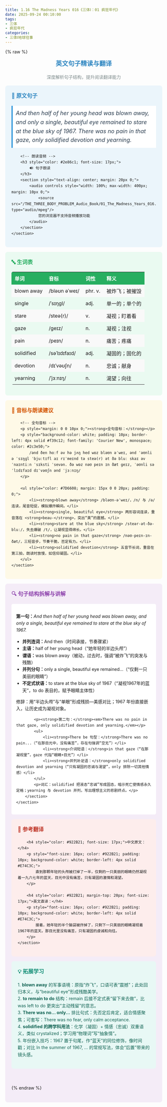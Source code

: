 ```yaml
---
title: 1.16 The Madness Years 016《三体Ⅰ：01 疯狂年代》
date: 2025-09-24 00:10:00
tags:
- 三体
- 疯狂年代
categories:
- 三体Ⅰ地球往事
---
```


{% raw %}
<!-- 英文句子精读与翻译  start -->
<section data-role="paragraph" class="_myeditor">
	<h2 style="text-align: center; color: #2e86c1; font-size: 20px;">
		英文句子精读与翻译
	</h2>
	<p style="color: #7f8c8d; text-align: center;">
		深度解析句子结构，提升阅读翻译能力
	</p>
</section>

<!-- 原文与媒体 -->
<section data-role="paragraph" class="_myeditor">
	<section style="background-color: #ebf5fb; padding: 20px; border-radius: 8px; margin: 15px 0; box-sizing: border-box;">
		<h3 style="color: #2e86c1; font-size: 17px;">
			📝 原文句子
		</h3>
		<p style="font-size: 18px; font-style: italic; color: #2c3e50; padding: 10px; background-color: white; border-left: 4px solid #3498db;">
			And then half of her young head was blown away, and only a single, beautiful eye remained to stare at the blue sky of 1967. There was no pain in that gaze, only solidified devotion and yearning.
		</p>

		<!-- 朗读音频 -->
		<h3 style="color: #2e86c1; font-size: 17px;">
			🔊 句子朗读
		</h3>
		<section style="text-align: center; margin: 20px 0;">
			<audio controls style="width: 100%; max-width: 400px; margin: 10px 0;">
				<source src="/THE_THREE_BODY_PROBLEM_Audio_Book/01_The_Madness_Years_016.mp3" type="audio/mpeg"/>
				您的浏览器不支持音频播放功能
			</audio>
		</section>
	</section>
</section>

<!-- 生词表 -->
<section data-role="paragraph" class="_myeditor">
	<section style="background-color: #eafaf1; padding: 20px; border-radius: 8px; margin: 15px 0;">
		<h3 style="color: #27ae60; font-size: 17px;">
			🔤 生词表
		</h3>
		<table style="width: 100%; border-collapse: collapse; margin-top: 15px;">
			<tbody>
				<tr style="background-color: #27ae60; color: white;">
					<th style="text-align: left; padding: 8px 10px;">单词</th>
					<th style="text-align: left; padding: 8px 10px;">音标</th>
					<th style="text-align: left; padding: 8px 10px;">词性</th>
					<th style="text-align: left; padding: 8px 10px;">释义</th>
				</tr>
				<tr><td>blown away</td><td>/bləʊn əˈweɪ/</td><td>phr. v.</td><td>被炸飞；被摧毁</td></tr>
				<tr><td>single</td><td>/ˈsɪŋɡl/</td><td>adj.</td><td>单一的；单个的</td></tr>
				<tr><td>stare</td><td>/steə(r)/</td><td>v.</td><td>凝视；盯着看</td></tr>
				<tr><td>gaze</td><td>/ɡeɪz/</td><td>n.</td><td>凝视；注视</td></tr>
				<tr><td>pain</td><td>/peɪn/</td><td>n.</td><td>痛苦；疼痛</td></tr>
				<tr><td>solidified</td><td>/səˈlɪdɪfaɪd/</td><td>adj.</td><td>凝固的；固化的</td></tr>
				<tr><td>devotion</td><td>/dɪˈvəʊʃn/</td><td>n.</td><td>忠诚；献身</td></tr>
				<tr><td>yearning</td><td>/ˈjɜːnɪŋ/</td><td>n.</td><td>渴望；向往</td></tr>
			</tbody>
		</table>
	</section>
</section>

<!-- 音标与朗读建议 -->
<section data-role="paragraph" class="_myeditor">
	<section style="background-color: #FEF9E7; padding: 20px; border-radius: 8px; margin: 15px 0;">
		<h3 style="color: #D35400; font-size: 17px;">
			🎵 音标与朗读建议
		</h3>

		<!-- 全句音标 -->
		<p style="margin: 0 0 10px 0;"><strong>全句音标：</strong></p>
		<p style="background-color: white; padding: 10px; border-left: 4px solid #f39c12; font-family: 'Courier New', monospace; color: #2c3e50;">
			/ənd ðen hɑːf əv hə jʌŋ hed wɒz bləʊn əˈweɪ, ənd ˈəʊnli ə ˈsɪŋɡl ˈbjuːtɪfl aɪ rɪˈmeɪnd tə steə(r) ət ðə bluː skaɪ əv ˈnaɪntiːn ˈsɪksti ˈsevən. ðə wɒz nəʊ peɪn ɪn ðæt ɡeɪz, ˈəʊnli səˈlɪdɪfaɪd dɪˈvəʊʃn ənd ˈjɜːnɪŋ/
		</p>

		<ul style="color: #7D6608; margin: 15px 0 0 20px; padding: 0;">
			<li><strong>blown away</strong> /bləʊn-əˈweɪ/，/n/ 与 /ə/ 连读，尾音短促，模拟爆炸瞬间。</li>
			<li><strong>single, beautiful eye</strong> 两形容词连读，重音落在 <strong>beau-</strong>，突出“美”的震撼。</li>
			<li><strong>stare at the blue sky</strong> /steər-ət-ðə-bluː/，失去爆破 /t/，让凝视显得绵长。</li>
			<li><strong>no pain in that gaze</strong> /nəʊ-peɪn-ɪn-ðæt/，三短音步，节奏干脆，否定有力。</li>
			<li><strong>solidified devotion</strong> 五音节长词，重音在第三拍，朗读时放慢，如信仰凝固。</li>
		</ul>
	</section>
</section>

<!-- 句子结构拆解 -->
<section data-role="paragraph" class="_myeditor">
	<section style="background-color: #F4ECF7; padding: 20px; border-radius: 8px; margin: 15px 0;">
		<h3 style="color: #8E44AD; font-size: 17px;">
			🔍 句子结构拆解与讲解
		</h3>
		<section style="background-color: white; padding: 15px; border-radius: 5px;">
			<p><strong>第一句：</strong><em>And then half of her young head was blown away, and only a single, beautiful eye remained to stare at the blue sky of 1967.</em></p>
			<ul>
				<li><strong>并列连词：</strong>And then（时间承接，节奏骤紧）</li>
				<li><strong>主语：</strong>half of her young head（“她年轻的半边头颅”）</li>
				<li><strong>谓语：</strong>was blown away（被动，过去时，强调“被炸飞”的突发与残酷）</li>
				<li><strong>并列分句：</strong>only a single, beautiful eye remained...（“仅剩一只美丽的眼睛”）</li>
				<li><strong>不定式状语：</strong>to stare at the blue sky of 1967（“凝视1967年的蓝天”，to do 表目的，赋予眼睛主体性）</li>
			</ul>
			<p>修辞：用“半边头颅”与“单眼”形成残损—美感对比；1967 年份直接嵌入，让历史成为凝视对象。</p>

			<p><strong>第二句：</strong><em>There was no pain in that gaze, only solidified devotion and yearning.</em></p>
			<ul>
				<li><strong>There be 句型：</strong>There was no pain...（“在那目光中，没有痛苦”，存在句强调“空无”）</li>
				<li><strong>介词短语：</strong>in that gaze（“在那凝视里”，gaze 代指“眼睛+目光”）</li>
				<li><strong>并列补足语：</strong>only solidified devotion and yearning（“只有凝固的忠诚与渴望”，only 排除一切其他情感）</li>
			</ul>
			<p>词汇：solidified 把液态“忠诚”写成固态，暗示死亡使情感永久定格；yearning 与 devotion 并列，写出理想主义的悲剧终点。</p>
		</section>
	</section>
</section>

<!-- 参考翻译 -->
<section data-role="paragraph" class="_myeditor">
	<section style="background-color: #FDEDEC; padding: 20px; border-radius: 8px; margin: 15px 0;">
		<h3 style="color: #C0392B; font-size: 17px;">
			📖 参考翻译
		</h3>

		<h4 style="color: #922B21; font-size: 17px;">中文原文：</h4>
		<p style="font-size: 16px; color: #922B21; padding: 10px; background-color: white; border-left: 4px solid #E74C3C;">
			直到那颗年轻的头颅被打掉了一半，仅剩的一只美丽的眼睛仍然凝视着一九六七年的蓝天，目光中没有痛苦，只有凝固的激情和渴望。
		</p>

		<h4 style="color: #922B21; margin-top: 20px; font-size: 17px;">英文直译：</h4>
		<p style="font-size: 16px; color: #922B21; padding: 10px; background-color: white; border-left: 4px solid #E74C3C;">
			接着，她年轻的半个脑袋被炸掉了，只剩下一只美丽的眼睛凝视着1967年的蓝天。那目光里没有痛苦，只有凝固的虔诚和向往。
		</p>
	</section>
</section>

<!-- 拓展学习 -->
<section data-role="paragraph" class="_myeditor">
	<section style="background-color: #E8F8F5; padding: 20px; border-radius: 8px; margin: 15px 0;">
		<h3 style="color: #148F77; font-size: 17px;">
			💡 拓展学习
		</h3>
		<p style="color: #0E6251;">
			1. <strong>blown away</strong> 的军事语境：原指“炸飞”，口语可表“震撼”；此处回归本义，与“beautiful eye”形成残酷美学。<br>
			2. <strong>to remain to do</strong> 结构：remain 后接不定式表“留下来去做”，比 was left to do 更突出“主动残留”的意志。<br>
			3. <strong>There was no... only...</strong> 排比句式：先否定后肯定，适合情感聚焦；可套写：There was no fear, only calm acceptance.<br>
			4. <strong>solidified 的跨学科用法</strong>：化学（凝固）+ 情感（忠诚）双重语义，类似 crystalized；学习用“物理词”写“抽象情”。<br>
			5. 年份嵌入技巧：1967 置于句尾，作“蓝天”的同位修饰，像时间戳；对比 In the summer of 1967, ... 的常规写法，体会“后置”带来的镜头感。
		</p>
	</section>
</section>

<!-- 结束空行 -->
<section data-role="paragraph" class="_myeditor">
	<p><br/></p>
</section>

<style>
._myeditor { font-family: -apple-system, BlinkMacSystemFont, "Segoe UI", Roboto, "Helvetica Neue", Arial, sans-serif; line-height: 1.6; }
h2, h3, h4 { font-weight: 600; margin-top: 0; }
ul { padding-left: 20px; }
table { width: 100%; margin: 15px 0; border-radius: 5px; overflow: hidden; }
th { font-weight: 600; padding: 8px 10px; }
td { padding: 8px 10px; }
tr:nth-child(even) { background-color: #f9f9f9; }
.firstRow { font-weight: 600; }
</style>
<!-- 英文句子精读与翻译  end -->
{% endraw %}